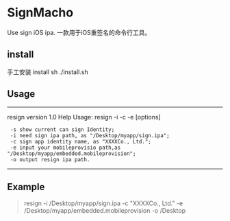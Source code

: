 # SignMacho
  Use sign iOS ipa. 一款用于iOS重签名的命令行工具。

## install
  手工安装  install
   sh ./install.sh

## Usage

-------

 resign version 1.0 Help
   Usage: resign -i <ipa path> -c <identity name> -e <profile path> [options]
  
     -s show current can sign Identity;
     -i need sign ipa path, as "/Desktop/myapp/sign.ipa";
     -c sign app identity name, as "XXXXCo., Ltd.";
     -e input your mobileprovisio path,as "/Desktop/myapp/embedded.mobileprovision";
     -o output resign ipa path.
     
-------

## Example
> resign -i /Desktop/myapp/sign.ipa -c "XXXXCo., Ltd." -e /Desktop/myapp/embedded.mobileprovision -o /Desktop
